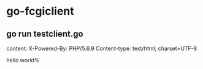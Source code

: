 # go-fcgiclient

## go run testclient.go
content: X-Powered-By: PHP/5.6.9
Content-type: text/html; charset=UTF-8

hello world%